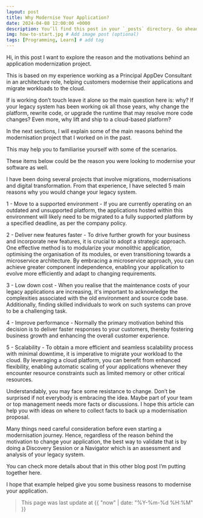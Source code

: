```yaml
---
layout: post
title: Why Modernise Your Application?
date: 2024-04-08 12:00:00 +0000
description: You’ll find this post in your `_posts` directory. Go ahead and edit it and re-build the site to see your changes. # Add post description (optional)
img: how-to-start.jpg # Add image post (optional)
tags: [Programming, Learn] # add tag
---
```

Hi, in this post I want to explore the reason and the motivations behind an application modernization project.

This is based on my experience working as a Principal AppDev Consultant in an architecture role, helping customers modernise their applications and migrate workloads to the cloud.

If is working don’t touch leave it alone so the main question here is: why? If your legacy system has been working ok all those years, why change the platform, rewrite code, or upgrade the runtime that may resolve more code changes? Even more, why lift and ship to a cloud-based platform?

In the next sections, I will explain some of the main reasons behind the modernisation project that I worked on in the past. 

This may help you to familiarise yourself with some of the scenarios. 

These items below could be the reason you were looking to modernise your software as well.  

I have been doing several projects that involve migrations, modernisations and digital transformation. From that experience, I have selected 5 main reasons why you would change your legacy system.

1 - Move to a supported environment - If you are currently operating on an outdated and unsupported platform, the applications hosted within this environment will likely need to be migrated to a fully supported platform by a specified deadline, as per the company policy.

2 - Deliver new features faster - To drive further growth for your business and incorporate new features, it is crucial to adopt a strategic approach. One effective method is to modularize your monolithic application, optimising the organisation of its modules, or even transitioning towards a microservice architecture. By embracing a microservice approach, you can achieve greater component independence, enabling your application to evolve more efficiently and adapt to changing requirements.

3 - Low down cost - When you realise that the maintenance costs of your legacy applications are increasing, it's important to acknowledge the complexities associated with the old environment and source code base. Additionally, finding skilled individuals to work on such systems can prove to be a challenging task. 

4 - Improve performance - Normally the primary motivation behind this decision is to deliver faster responses to your customers, thereby fostering business growth and enhancing the overall customer experience.

5 - Scalability -  To obtain a more efficient and seamless scalability process with minimal downtime, it is imperative to migrate your workload to the cloud. By leveraging a cloud platform, you can benefit from enhanced flexibility, enabling automatic scaling of your applications whenever they encounter resource constraints such as limited memory or other critical resources.



Understandably, you may face some resistance to change. Don’t be surprised if not everybody is embracing the idea. Maybe part of your team or top management needs more facts or discussions. I hope this article can help you with ideas on where to collect facts to back up a modernisation proposal. 

Many things need careful consideration before even starting a modernisation journey. Hence, regardless of the reason behind the motivation to change your application, the best way to validate that is by doing a Discovery Session or a Navigator which is an assessment and analysis of your legacy system. 

You can check more details about that in this other blog post I’m putting together here.


I hope that example helped give you some business reasons to modernise your application.


>This page was last update at {{ "now" | date: "%Y-%m-%d %H:%M" }} 


